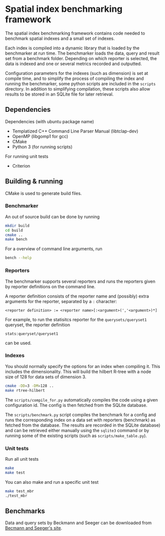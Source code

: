 # Spatial index benchmarking framework

The spatial index benchmarking framework contains code needed to benchmark
spatial indexes and a small set of indexes.

Each index is compiled into a dynamic library that is loaded by the benchmarker
at run time. The benchmarker loads the data, query and result set from a
benchmark folder. Depending on which reporter is selected, the data is indexed
and one or several metrics recorded and outputted.

Configuration parameters for the indexes (such as dimension) is set at compile
time, and to simplify the process of compiling the index and running the
benchmarker, some python scripts are included in the `scripts` directory. In
addition to simplifying compilation, these scripts also allow results to be
stored in an SQLite file for later retrieval.


## Dependencies
Dependencies (with ubuntu package name)

- Templatized C++ Command Line Parser Manual (libtclap-dev)
- OpenMP (libgomp1 for gcc)
- CMake
- Python 3 (for running scripts)

For running unit tests

- Criterion


## Building & running

CMake is used to generate build files.

### Benchmarker
An out of source build can be done by running
```bash
mkdir build
cd build
cmake ..
make bench
```

For a overview of command line arguments, run
```bash
bench --help
```

### Reporters

The benchmarker supports several reporters and runs the reporters given by
reporter definitions on the command line.

A reporter definition consists of the reporter name and (possibly) extra
arguments for the reporter, separated  by a `:` character:
```
<reporter definition> := <reporter name>[:<argument>(','<argument>)*]
```

For example, to run the statisitcs reporter for the `querysets/queryset1`
queryset, the reporter definition
```
stats:queryset/queryset1
```
can be used.

### Indexes

You should normally specify the options for an index when compiling it. This
includes the dimensionality. This will build the hilbert R-tree with a node size
of 128 for data sets of dimension 3.
```bash
cmake -DD=3 -DM=128 ..
make rtree-hilbert
```

The `scripts/compile_for.py` automatically compiles the code using a given
configuration id. The config is then fetched from the SQLite database.

The `scripts/benchmark.py` script compiles the benchmark for a config and runs
the corresponding index on a data set with reporters (benchmark) as fetched from
the database. The results are recorded in the SQLite database) and can be
retrieved either manually using the `sqlite3` command or by running some of the
existing scripts (such as `scripts/make_table.py`).


### Unit tests

Run all unit tests
```bash
make
make test
```

You can also make and run a specific unit test
```bash
make test_mbr
./test_mbr
```

## Benchmarks

Data and query sets by Beckmann and Seeger can be downloaded from
[Becmann and Seeger's site](http://www.mathematik.uni-marburg.de/~seeger/rrstar/).
